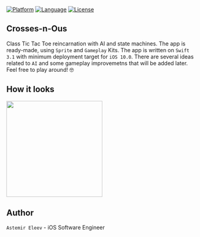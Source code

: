 [![Platform](https://img.shields.io/badge/platform-iOS-yellow.svg)]()
[![Language](https://img.shields.io/badge/language-swift-orange.svg)]()
[![License](https://img.shields.io/badge/license-MIT-blue.svg)]()


## Crosses-n-Ous
Class Tic Tac Toe reincarnation with AI and state machines. The app is ready-made, using `Sprite` and `Gameplay` Kits. The app is written on `Swift 3.1` with minimum deployment target for `iOS 10.0`. There are several ideas related to `AI` and some gameplay improvemetns that will be added later. Feel free to play around! 🤓

## How it looks

<img src="https://user-images.githubusercontent.com/5098753/29486890-28e5c01a-84f9-11e7-8572-8b9f3b3d37a4.gif" width="250">


## Author
`Astemir Eleev` - iOS Software Engineer


